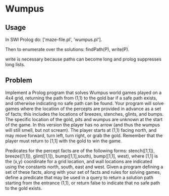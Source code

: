 # Wumpus
## Usage
In SWI Prolog do:
    ['maze-file.pl', 'wumpus.pl'].
  
Then to enumerate over the solutions:
    findPath(P), write(P).

write is necessary because paths can become long and prolog suppresses long lists.

## Problem
Implement a Prolog program that solves Wumpus world games played on a 4x4 grid, returning the path from (1,1) to the gold bar if a safe path exists, and otherwise indicating no safe path can be found. Your program will solve games where the location of the percepts are provided in advance as a set of facts; this includes the locations of breezes, stenches, glints, and bumps. The specific location of the gold, pits and wumpus are unknown at the start of the game. In this version the player has no arrow (and thus the wumpus will still smell, but not scream). The player starts at (1,1) facing north, and may move forward, turn left, turn right, or grab the gold. Remember that the player must return to [1,1] with the gold to win the game.

Predicates for the percept facts are of the following forms: stench([1,1]), breeze([1,1]), glint([1,1]), bump([1,1],south), bump([1,1], west), where [1,1] is the (x,y) coordinate for a grid location, and wall locations are indicated using the constants north, south, east and west. Given a program defining a set of these facts, along with your set of facts and rules for solving games, define a predicate that may be used in a query to return a solution path starting from the entrance (1,1), or return false to indicate that no safe path to the gold exists.